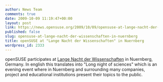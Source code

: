 ```yaml
---
author: News Team
comments: true
date: 2009-10-09 11:19:47+00:00
layout: post
link: https://news.opensuse.org/2009/10/09/opensuse-at-lange-nacht-der-wissenschaften-in-nuernberg/
published: false
slug: opensuse-at-lange-nacht-der-wissenschaften-in-nuernberg
title: openSUSE at "Lange Nacht der Wissenschaften" in Nuernberg
wordpress_id: 2333
---
```


openSUSE participates at [Lange Nacht der Wissenschaften](//www.nacht-der-wissenschaften.de/2009/index.php) in Nuernberg, Germany. In english this translates into "Long night of sciences" which is an evening event where in Nuernberg and surrounding many companies, project and educational institutions present their topics to the public.
